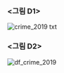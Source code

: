 ### <그림 D1>
![crime_2019 txt](https://user-images.githubusercontent.com/73595608/100517287-edf0c200-31cc-11eb-939b-9bebc386ad63.png)
### <그림 D2>
![df_crime_2019](https://user-images.githubusercontent.com/73595608/100517323-314b3080-31cd-11eb-9272-8544a4b54f8d.png)
